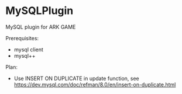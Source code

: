 # MySQLPlugin
MySQL plugin for ARK GAME

Prerequisites:
- mysql client
- mysql++

Plan:
- Use INSERT ON DUPLICATE in update function, see https://dev.mysql.com/doc/refman/8.0/en/insert-on-duplicate.html
